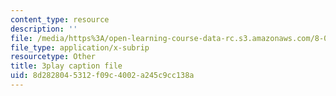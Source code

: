 ```yaml
---
content_type: resource
description: ''
file: /media/https%3A/open-learning-course-data-rc.s3.amazonaws.com/8-06-quantum-physics-iii-spring-2018/8d2828045312f09c4002a245c9cc138a_Y5oTQvNt47I.srt
file_type: application/x-subrip
resourcetype: Other
title: 3play caption file
uid: 8d282804-5312-f09c-4002-a245c9cc138a
---
```

